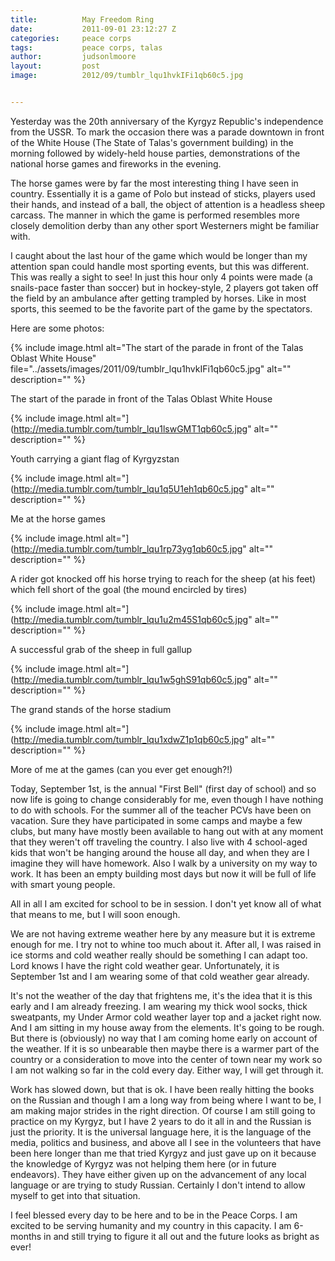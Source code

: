 ```yaml
---
title:			May Freedom Ring
date:			2011-09-01 23:12:27 Z
categories:		peace corps
tags:			peace corps, talas
author:			judsonlmoore
layout:			post
image:			2012/09/tumblr_lqu1hvkIFi1qb60c5.jpg


---
```


Yesterday was the 20th anniversary of the Kyrgyz Republic's independence from the USSR. To mark the occasion there was a parade downtown in front of the White House (The State of Talas's government building) in the morning followed by widely-held house parties, demonstrations of the national horse games and fireworks in the evening.

The horse games were by far the most interesting thing I have seen in country. Essentially it is a game of Polo but instead of sticks, players used their hands, and instead of a ball, the object of attention is a headless sheep carcass. The manner in which the game is performed resembles more closely demolition derby than any other sport Westerners might be familiar with.

I caught about the last hour of the game which would be longer than my attention span could handle most sporting events, but this was different. This was really a sight to see! In just this hour only 4 points were made (a snails-pace faster than soccer) but in hockey-style, 2 players got taken off the field by an ambulance after getting trampled by horses. Like in most sports, this seemed to be the favorite part of the game by the spectators.

Here are some photos:

{% include image.html alt="The start of the parade in front of the Talas Oblast White House" file="../assets/images/2011/09/tumblr_lqu1hvkIFi1qb60c5.jpg" alt="" description="" %}

The start of the parade in front of the Talas Oblast White House

{% include image.html alt="](http://media.tumblr.com/tumblr_lqu1lswGMT1qb60c5.jpg" alt="" description="" %}

Youth carrying a giant flag of Kyrgyzstan

{% include image.html alt="](http://media.tumblr.com/tumblr_lqu1q5U1eh1qb60c5.jpg" alt="" description="" %}

Me at the horse games

{% include image.html alt="](http://media.tumblr.com/tumblr_lqu1rp73yg1qb60c5.jpg" alt="" description="" %}

A rider got knocked off his horse trying to reach for the sheep (at his feet) which fell short of the goal (the mound encircled by tires)

{% include image.html alt="](http://media.tumblr.com/tumblr_lqu1u2m45S1qb60c5.jpg" alt="" description="" %}

A successful grab of the sheep in full gallup

{% include image.html alt="](http://media.tumblr.com/tumblr_lqu1w5ghS91qb60c5.jpg" alt="" description="" %}

The grand stands of the horse stadium

{% include image.html alt="](http://media.tumblr.com/tumblr_lqu1xdwZ1p1qb60c5.jpg" alt="" description="" %}

More of me at the games (can you ever get enough?!)

Today, September 1st, is the annual "First Bell" (first day of school) and so now life is going to change considerably for me, even though I have nothing to do with schools. For the summer all of the teacher PCVs have been on vacation. Sure they have participated in some camps and maybe a few clubs, but many have mostly been available to hang out with at any moment that they weren't off traveling the country. I also live with 4 school-aged kids that won't be hanging around the house all day, and when they are I imagine they will have homework. Also I walk by a university on my way to work. It has been an empty building most days but now it will be full of life with smart young people.

All in all I am excited for school to be in session. I don't yet know all of what that means to me, but I will soon enough.

We are not having extreme weather here by any measure but it is extreme enough for me. I try not to whine too much about it. After all, I was raised in ice storms and cold weather really should be something I can adapt too. Lord knows I have the right cold weather gear. Unfortunately, it is September 1st and I am wearing some of that cold weather gear already.

It's not the weather of the day that frightens me, it's the idea that it is this early and I am already freezing. I am wearing my thick wool socks, thick sweatpants, my Under Armor cold weather layer top and a jacket right now. And I am sitting in my house away from the elements. It's going to be rough. But there is (obviously) no way that I am coming home early on account of the weather. If it is so unbearable then maybe there is a warmer part of the country or a consideration to move into the center of town near my work so I am not walking so far in the cold every day. Either way, I will get through it.

Work has slowed down, but that is ok. I have been really hitting the books on the Russian and though I am a long way from being where I want to be, I am making major strides in the right direction. Of course I am still going to practice on my Kyrgyz, but I have 2 years to do it all in and the Russian is just the priority. It is the universal language here, it is the language of the media, politics and business, and above all I see in the volunteers that have been here longer than me that tried Kyrgyz and just gave up on it because the knowledge of Kyrgyz was not helping them here (or in future endeavors). They have either given up on the advancement of any local language or are trying to study Russian. Certainly I don't intend to allow myself to get into that situation.

I feel blessed every day to be here and to be in the Peace Corps. I am excited to be serving humanity and my country in this capacity. I am 6-months in and still trying to figure it all out and the future looks as bright as ever!
